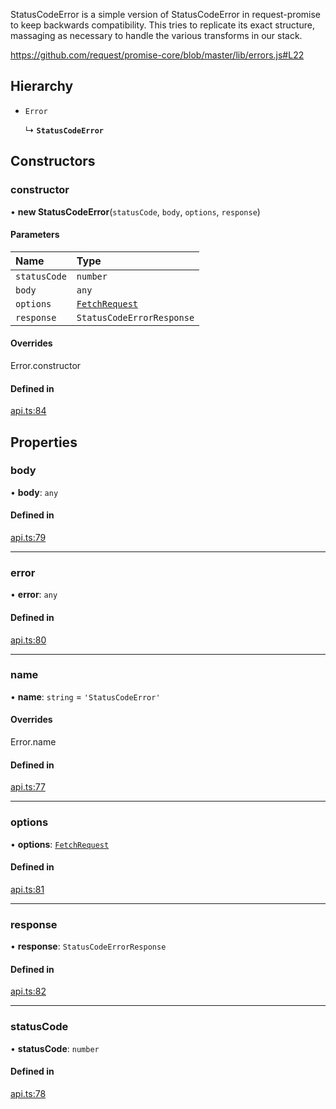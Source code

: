 StatusCodeError is a simple version of StatusCodeError in request-promise to keep backwards compatibility.
This tries to replicate its exact structure, massaging as necessary to handle the various transforms
in our stack.

https://github.com/request/promise-core/blob/master/lib/errors.js#L22

## Hierarchy

- `Error`

  ↳ **`StatusCodeError`**

## Constructors

### constructor

• **new StatusCodeError**(`statusCode`, `body`, `options`, `response`)

#### Parameters

| Name | Type |
| :------ | :------ |
| `statusCode` | `number` |
| `body` | `any` |
| `options` | [`FetchRequest`](../interfaces/FetchRequest.md) |
| `response` | `StatusCodeErrorResponse` |

#### Overrides

Error.constructor

#### Defined in

[api.ts:84](https://github.com/coda/packs-sdk/blob/main/api.ts#L84)

## Properties

### body

• **body**: `any`

#### Defined in

[api.ts:79](https://github.com/coda/packs-sdk/blob/main/api.ts#L79)

___

### error

• **error**: `any`

#### Defined in

[api.ts:80](https://github.com/coda/packs-sdk/blob/main/api.ts#L80)

___

### name

• **name**: `string` = `'StatusCodeError'`

#### Overrides

Error.name

#### Defined in

[api.ts:77](https://github.com/coda/packs-sdk/blob/main/api.ts#L77)

___

### options

• **options**: [`FetchRequest`](../interfaces/FetchRequest.md)

#### Defined in

[api.ts:81](https://github.com/coda/packs-sdk/blob/main/api.ts#L81)

___

### response

• **response**: `StatusCodeErrorResponse`

#### Defined in

[api.ts:82](https://github.com/coda/packs-sdk/blob/main/api.ts#L82)

___

### statusCode

• **statusCode**: `number`

#### Defined in

[api.ts:78](https://github.com/coda/packs-sdk/blob/main/api.ts#L78)
